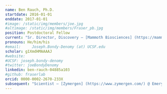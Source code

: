 ```yaml
---
name: Ben Rauch, Ph.D.
startdate: 2016-01-01
enddate: 2017-01-01
#image: /static/img/members/joe.jpg
#altimage: /static/img/members/Fraser_pb.jpg
position: Postdoctoral Fellow
current: "Sr. Director, Discovery – [Mammoth Biosciences] (https://mammoth.bio/) @ Brisbane, CA"
pronouns: He/him/his
#email: 	Joseph.Bondy-Denomy (at) UCSF.edu
scholar: g1XmdHMAAAAJ
#website:
#UCSF: joseph.bondy-denomy
#twitter: joeBondyDenomy
linkedin: ben-rauch-04885a103
#github: fraserlab
orcid: 0000-0002-2670-233X
subsequent: "Scientist – [Zymergen] (https://www.zymergen.com/) @ Emeryville, CA"
---
```


